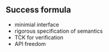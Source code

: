## Success formula
- minimial interface    <!-- .element: class="fragment" -->
- rigorous specification of semantics   <!-- .element: class="fragment" -->
- TCK for verification     <!-- .element: class="fragment" -->
- API freedom           <!-- .element: class="fragment" -->


